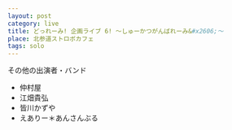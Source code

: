 ```yaml
---
layout: post
category: live
title: どっれーみ! 企画ライブ 6! ～しゅーかつがんばれーみ&#x2606;～
place: 北参道ストロボカフェ
tags: solo
---
```


その他の出演者・バンド

* 仲村屋
* 江畑貴弘
* 皆川かずや
* えありー＊あんさんぶる